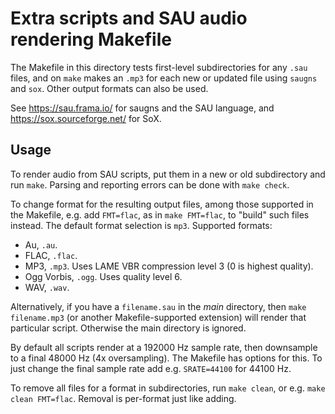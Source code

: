 Extra scripts and SAU audio rendering Makefile
==============================================

The Makefile in this directory tests first-level subdirectories for
any `.sau` files, and on `make` makes an `.mp3` for each new or updated
file using `saugns` and `sox`. Other output formats can also be used.

See <https://sau.frama.io/> for saugns and the SAU language,
and <https://sox.sourceforge.net/> for SoX.

Usage
-----

To render audio from SAU scripts, put them in a new or old subdirectory
and run `make`. Parsing and reporting errors can be done with `make check`.

To change format for the resulting output files, among those supported in
the Makefile, e.g. add `FMT=flac`, as in `make FMT=flac`, to "build" such
files instead. The default format selection is `mp3`. Supported formats:
 * Au, `.au`.
 * FLAC, `.flac`.
 * MP3, `.mp3`. Uses LAME VBR compression level 3 (0 is highest quality).
 * Ogg Vorbis, `.ogg`. Uses quality level 6.
 * WAV, `.wav`.

Alternatively, if you have a `filename.sau` in the *main* directory, then
`make filename.mp3` (or another Makefile-supported extension) will render
that particular script. Otherwise the main directory is ignored.

By default all scripts render at a 192000 Hz sample rate, then downsample
to a final 48000 Hz (4x oversampling). The Makefile has options for this.
To just change the final sample rate add e.g. `SRATE=44100` for 44100 Hz.

To remove all files for a format in subdirectories, run `make clean`,
or e.g. `make clean FMT=flac`. Removal is per-format just like adding.

